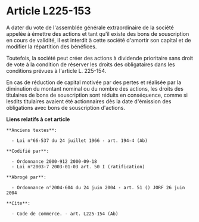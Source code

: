 # Article L225-153

A dater du vote de l'assemblée générale extraordinaire de la société appelée à émettre des actions et tant qu'il existe des
bons de souscription en cours de validité, il est interdit à cette société d'amortir son capital et de modifier la
répartition des bénéfices.

Toutefois, la société peut créer des actions à dividende prioritaire sans droit de vote à la condition de réserver les droits
des obligataires dans les conditions prévues à l'article L. 225-154.

En cas de réduction de capital motivée par des pertes et réalisée par la diminution du montant nominal ou du nombre des
actions, les droits des titulaires de bons de souscription sont réduits en conséquence, comme si lesdits titulaires avaient
été actionnaires dès la date d'émission des obligations avec bons de souscription d'actions.

**Liens relatifs à cet article**

	**Anciens textes**:

	  - Loi n°66-537 du 24 juillet 1966 - art. 194-4 (Ab)

	**Codifié par**:

	  - Ordonnance 2000-912 2000-09-18
	  - Loi n°2003-7 2003-01-03 art. 50 I (ratification)

	**Abrogé par**:

	  - Ordonnance n°2004-604 du 24 juin 2004 - art. 51 () JORF 26 juin 2004

	**Cite**:

	  - Code de commerce. - art. L225-154 (Ab)
